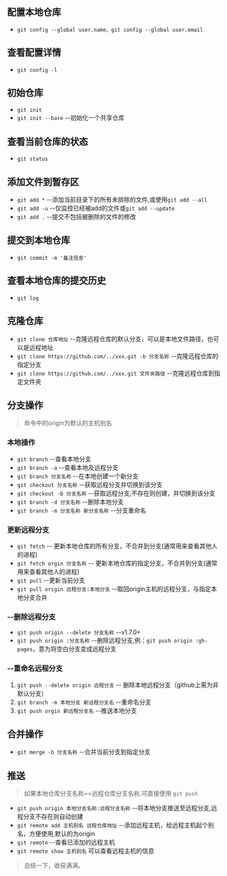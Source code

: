 ## 配置本地仓库 

* `git config --global user.name、git config --global user.email`

## 查看配置详情 

* `git config -l `  

## 初始仓库

* `git init `   
* `git init --bare` --初始化一个共享仓库 

## 查看当前仓库的状态

* `git status`

## 添加文件到暂存区

* `git add *` --添加当前目录下的所有未排除的文件,或使用`git add --all` 
* `git add -u`  --仅监控已经被add的文件或`git add --update`   
* `git add .` --提交不包括被删除的文件的修改  

## 提交到本地仓库

* `git commit -m '备注信息'`

## 查看本地仓库的提交历史

* `git log`

## 克隆仓库

* `git clone 仓库地址` --克隆远程仓库的默认分支，可以是本地文件路径，也可以是远程地址 
* `git clone https://github.com/../xxx.git -b 分支名称` --克隆远程仓库的指定分支   
* `git clone https://github.com/../xxx.git 文件夹路径` --克隆远程仓库到指定文件夹    

## 分支操作

>命令中的origin为默认的主机别名 

### 本地操作

* `git branch` --查看本地分支         
* `git branch -a` --查看本地及远程分支       
* `git branch 分支名称` --在本地创建一个新分支        
* `git checkout 分支名称` --获取远程分支并切换到该分支           
* `git checkout -b 分支名称` --获取远程分支,不存在则创建，并切换到该分支        
* `git branch -d 分支名称` --删除本地分支     
* `git branch -m 分支名称 新分支名称` --分支重命名    

### 更新远程分支

* `git fetch` -- 更新本地仓库的所有分支，不合并到分支(通常用来查看其他人的进程)       
* `git fetch orgin 分支名称` -- 更新本地仓库的指定分支，不合并到分支(通常用来查看其他人的进程)        
* `git pull` --更新当前分支       
* `git pull origin 远程分支:本地分支` --取回origin主机的远程分支，与指定本地分支合并       

### --删除远程分支

* `git push origin --delete 分支名称` --v1.7.0+     
* `git push origin :分支名称` --删除远程分支,例：`git push origin :gh-pages`，意为将空白分支变成远程分支      

### --重命名远程分支

1. `git push --delete origin 远程分支` -- 删除本地远程分支（github上需为非默认分支）      
2. `git branch -m 本地分支 新远程分支名` --重命名分支          
3. `git push orgin 新远程分支名` --推送本地分支     

## 合并操作    

* `git merge -b 分支名称` --合并当前分支到指定分支     

## 推送

> 如果本地仓库分支名称==远程仓库分支名称,可直接使用 `git push`         

* `git push origin 本地分支名称:远程分支名称` --将本地分支推送至远程分支,远程分支不存在则自动创建           
* `git remote add 主机别名 远程仓库地址` --添加远程主机，给远程主机起个别名，方便使用,默认的为origin       
* `git remote` --查看已添加的远程主机     
* `git remote show 主机别名` 可以查看远程主机的信息        


> 总结一下，收获满满。